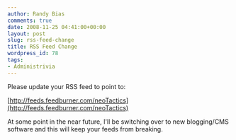```yaml
---
author: Randy Bias
comments: true
date: 2008-11-25 04:41:00+00:00
layout: post
slug: rss-feed-change
title: RSS Feed Change
wordpress_id: 78
tags:
- Administrivia
---
```


Please update your RSS feed to point to:

[http://feeds.feedburner.com/neoTactics](http://feeds.feedburner.com/neoTactics)

At some point in the near future, I'll be switching over to new blogging/CMS software and this will keep your feeds from breaking.
